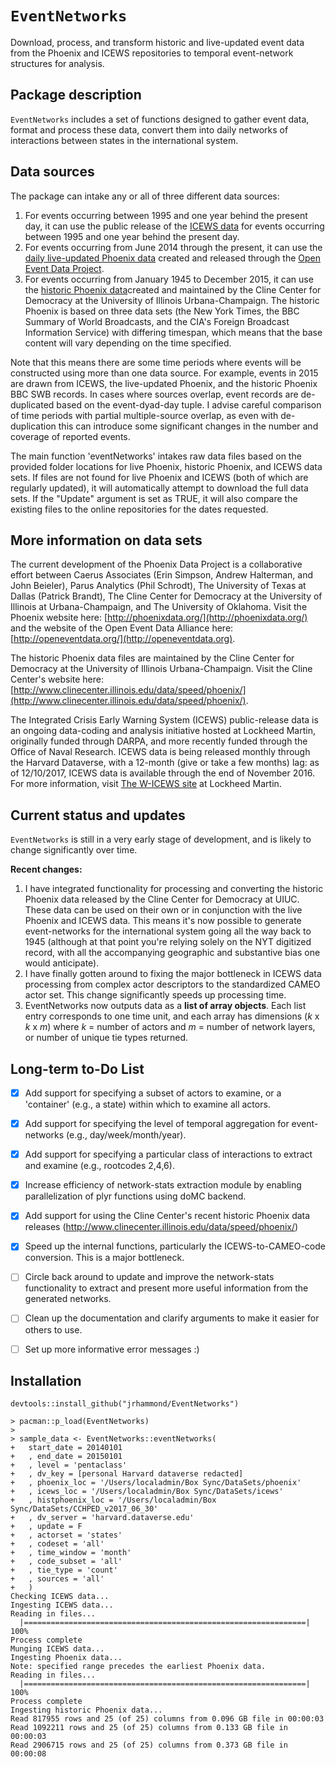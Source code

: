 `EventNetworks`
=====

Download, process, and transform historic and live-updated event data from the Phoenix and ICEWS repositories to temporal event-network structures for analysis.

Package description
------------
`EventNetworks` includes a set of functions designed to gather event data, format and process these data, convert them into daily networks of interactions between states in the international system. 

Data sources
------------
The package can intake any or all of three different data sources:

1. For events occurring between 1995 and one year behind the present day, it can use the public release of the [ICEWS data](https://dataverse.harvard.edu/dataverse/harvard?q=icews) for events occurring between 
1995 and one year behind the present day. 
2. For events occurring from June 2014 through the present, it can use
the [daily live-updated Phoenix data](http://phoenixdata.org/data/current) created and
released through the [Open Event Data Project](http://openeventdata.org). 
3. For events occurring from January 1945 to December 2015, it can use the [historic Phoenix data](http://www.clinecenter.illinois.edu/data/speed/phoenix/)created and maintained by the Cline Center for Democracy at the University of Illinois Urbana-Champaign. The historic Phoenix is based on three data sets (the New York Times, the BBC Summary of World Broadcasts, and the CIA's Foreign Broadcast Information Service) with differing timespan, which means that the base content will vary depending on the time specified.

Note that this means there are some time periods where events will be constructed
using more than one data source. For example, events in 2015 are drawn from ICEWS, the live-updated Phoenix, and the historic Phoenix BBC SWB records. In cases where sources overlap, event records are de-duplicated based on the event-dyad-day tuple. I advise careful comparison of time periods with partial multiple-source overlap, as even with de-duplication this can introduce some significant changes in the number and coverage of reported events.

The main function 'eventNetworks' intakes raw data files based on the provided folder locations for live Phoenix, historic Phoenix, and ICEWS data sets. If files are not found for live Phoenix and ICEWS (both of which are regularly updated), it will automatically attempt to download the full data sets. If the "Update" argument is set as TRUE, it will also compare the existing files to the online repositories for the dates requested.

More information on data sets
------------
The current development of the Phoenix Data Project is a collaborative effort between Caerus Associates (Erin Simpson, Andrew Halterman, and John Beieler), Parus Analytics (Phil Schrodt), The University of Texas at Dallas (Patrick Brandt), The Cline Center for Democracy at the University of Illinois at Urbana-Champaign, and The University of Oklahoma. Visit the Phoenix website here: [http://phoenixdata.org/](http://phoenixdata.org/) and the website of the Open Event Data Alliance here: [http://openeventdata.org/](http://openeventdata.org).

The historic Phoenix data files are maintained by the Cline Center for Democracy at the University of Illinois Urbana-Champaign. Visit the Cline Center's website here: [http://www.clinecenter.illinois.edu/data/speed/phoenix/](http://www.clinecenter.illinois.edu/data/speed/phoenix/).

The Integrated Crisis Early Warning System (ICEWS) public-release data is an ongoing data-coding and analysis initiative hosted at Lockheed Martin, originally funded through DARPA, and more recently  funded through the Office of Naval Research. ICEWS data is being released monthly through the Harvard Dataverse, with a 12-month (give or take a few months) lag: as of 12/10/2017, ICEWS data is available through the end of November 2016. For more information, visit [The W-ICEWS site](http://www.lockheedmartin.com/us/products/W-ICEWS/W-ICEWS_Team/Publications.html) at Lockheed Martin.

Current status and updates
------------
`EventNetworks` is still in a very early stage of development, and is likely to change significantly over time.

__Recent changes:__
1. I have integrated functionality for processing and converting the historic Phoenix data released by the Cline Center for Democracy at UIUC. These data can be used on their own or in conjunction with the live Phoenix and ICEWS data. This means it's now possible to generate event-networks for the international system going all the way back to 1945 (although at that point you're relying solely on the NYT digitized record, with all the accompanying geographic and substantive bias one would anticipate).
2. I have finally gotten around to fixing the major bottleneck in ICEWS data processing from complex actor descriptors to the standardized CAMEO actor set. This change significantly speeds up processing time.
3. EventNetworks now outputs data as a __list of array objects__. Each list entry corresponds to one time unit, and each array has dimensions (_k_ x _k_ x _m_) where _k_ = number of actors and _m_ = number of network layers, or number of unique tie types returned.


Long-term to-Do List
------------
- [x] Add support for specifying a subset of actors to examine, or a 'container' (e.g., a state) within which to examine all actors.
- [x] Add support for specifying the level of temporal aggregation for event-networks (e.g., day/week/month/year).
- [x] Add support for specifying a particular class of interactions to extract and examine (e.g., rootcodes 2,4,6).
- [x] Increase efficiency of network-stats extraction module by enabling parallelization of plyr functions using doMC backend.
- [x] Add support for using the Cline Center's recent historic Phoenix data releases (http://www.clinecenter.illinois.edu/data/speed/phoenix/)
- [x] Speed up the internal functions, particularly the ICEWS-to-CAMEO-code conversion. This is a major bottleneck.
- [ ] Circle back around to update and improve the network-stats functionality to extract and present more useful information from the generated networks.
- [ ] Clean up the documentation and clarify arguments to make it easier for others to use.
- [ ] Set up more informative error messages :)


Installation
------------
`devtools::install_github("jrhammond/EventNetworks")`
```
> pacman::p_load(EventNetworks)
> 
> sample_data <- EventNetworks::eventNetworks(
+   start_date = 20140101
+   , end_date = 20150101
+   , level = 'pentaclass'
+   , dv_key = [personal Harvard dataverse redacted]
+   , phoenix_loc = '/Users/localadmin/Box Sync/DataSets/phoenix'
+   , icews_loc = '/Users/localadmin/Box Sync/DataSets/icews'
+   , histphoenix_loc = '/Users/localadmin/Box Sync/DataSets/CCHPED_v2017_06_30'
+   , dv_server = 'harvard.dataverse.edu'
+   , update = F
+   , actorset = 'states'
+   , codeset = 'all'
+   , time_window = 'month'
+   , code_subset = 'all'
+   , tie_type = 'count'
+   , sources = 'all'
+   )
Checking ICEWS data...
Ingesting ICEWS data...
Reading in files...
  |===============================================================| 100%
Process complete
Munging ICEWS data...
Ingesting Phoenix data...
Note: specified range precedes the earliest Phoenix data.
Reading in files...
  |===============================================================| 100%
Process complete
Ingesting historic Phoenix data...
Read 817955 rows and 25 (of 25) columns from 0.096 GB file in 00:00:03
Read 1092211 rows and 25 (of 25) columns from 0.133 GB file in 00:00:03
Read 2906715 rows and 25 (of 25) columns from 0.373 GB file in 00:00:08
 ```
